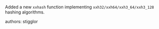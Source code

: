 Added a new `xxhash` function implementing `xxh32/xxh64/xxh3_64/xxh3_128` hashing algorithms.

authors: stigglor
